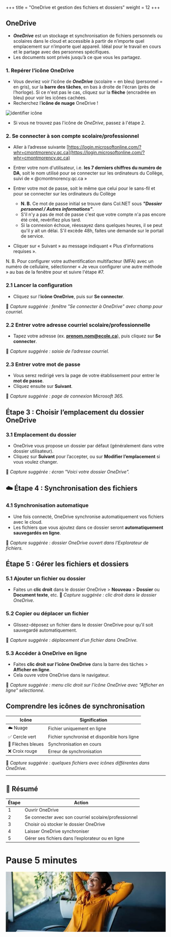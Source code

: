 +++
title = "OneDrive et gestion des fichiers et dossiers"
weight = 12
+++

## OneDrive

- ***OneDrive*** est un stockage et synchronisation de fichiers personnels ou scolaires dans le cloud et accessible à partir de n’importe quel emplacement sur n’importe quel appareil. Idéal pour le travail en cours et le partage avec des personnes spécifiques.
- Les documents sont privés jusqu’à ce que vous les partagez. 


### 1. Repérer l’icône OneDrive

* Vous devriez voir l'icône de ***OneDrive*** (scolaire = en bleu) (personnel = en gris), sur la **barre des tâches**, en bas à droite de l'écran (près de l’horloge). Si ce n'est pas le cas, cliquez sur la **flèche** (encradrée en bleu) pour voir les icônes cachées.
* Recherchez l’**icône de nuage** OneDrive !

![identifier icône](./identifier.png)

* Si vous ne trouvez pas l'icône de *OneDrive*, passez à l'étape 2.

### 2. Se connecter à son compte scolaire/professionnel

 - Aller à l’adresse suivante [https://login.microsoftonline.com/?whr=cmontmorency.qc.ca](https://login.microsoftonline.com/?whr=cmontmorency.qc.ca)
 - Entrer votre nom d'utilisateur, i.e. **les 7 derniers chiffres du numéro de DA**, soit le nom utilisé pour se connecter sur les ordinateurs du Collège, suivi de « @cmontmorency.qc.ca » 
 - Entrer votre mot de passe, soit le même que celui pour le sans-fil et pour se connecter sur les ordinateurs du Collège
	- **N. B.** Ce mot de passe initial se trouve dans Col.NET sous ***"Dossier personnel / Autres informations"***.
	- S'il n'y a pas de mot de passe c'est que votre compte n'a pas encore été créé, revérifiez plus tard.
	- Si la connexion échoue, réessayez dans quelques heures, il se peut qu'il y ait un délai. S'il excède 48h, faites une demande sur le portail de service.

 - Cliquer sur « Suivant » au message indiquant « Plus d'informations requises ». 

N. B. Pour configurer votre authentification multifacteur (MFA) avec un numéro de cellulaire, sélectionner « Je veux configurer une autre méthode » au bas de la fenêtre pour et  suivre l'étape #7. 

### 2.1 Lancer la configuration

* Cliquez sur l’**icône OneDrive**, puis sur **Se connecter**.

📸 *Capture suggérée : fenêtre "Se connecter à OneDrive" avec champ pour courriel.*

### 2.2 Entrer votre adresse courriel scolaire/professionnelle

* Tapez votre adresse (ex. **[prenom.nom@ecole.ca](mailto:prenom.nom@ecole.ca)**), puis cliquez sur **Se connecter**.

📸 *Capture suggérée : saisie de l’adresse courriel.*

### 2.3 Entrer votre mot de passe

* Vous serez redirigé vers la page de votre établissement pour entrer le **mot de passe**.
* Cliquez ensuite sur **Suivant**.

📸 *Capture suggérée : page de connexion Microsoft 365.*


## Étape 3 : Choisir l’emplacement du dossier OneDrive

### 3.1 Emplacement du dossier

* OneDrive vous propose un dossier par défaut (généralement dans votre dossier utilisateur).
* Cliquez sur **Suivant** pour l’accepter, ou sur **Modifier l’emplacement** si vous voulez changer.

📸 *Capture suggérée : écran "Voici votre dossier OneDrive".*


## ☁️ Étape 4 : Synchronisation des fichiers

### 4.1 Synchronisation automatique

* Une fois connecté, OneDrive synchronise automatiquement vos fichiers avec le cloud.
* Les fichiers que vous ajoutez dans ce dossier seront **automatiquement sauvegardés en ligne**.

📸 *Capture suggérée : dossier OneDrive ouvert dans l’Explorateur de fichiers.*


## Étape 5 : Gérer les fichiers et dossiers

### 5.1 Ajouter un fichier ou dossier

* Faites un **clic droit** dans le dossier OneDrive > **Nouveau** > **Dossier** ou **Document texte**, etc.
  📸 *Capture suggérée : clic droit dans le dossier OneDrive.*

### 5.2 Copier ou déplacer un fichier

* Glissez-déposez un fichier dans le dossier OneDrive pour qu’il soit sauvegardé automatiquement.

📸 *Capture suggérée : déplacement d’un fichier dans OneDrive.*

### 5.3 Accéder à OneDrive en ligne

* Faites **clic droit sur l’icône OneDrive** dans la barre des tâches > **Afficher en ligne**.
* Cela ouvre votre OneDrive dans le navigateur.

📸 *Capture suggérée : menu clic droit sur l’icône OneDrive avec "Afficher en ligne" sélectionné.*


## Comprendre les icônes de synchronisation

| Icône             | Signification                                |
| ----------------- | -------------------------------------------- |
| ☁️ Nuage          | Fichier uniquement en ligne                  |
| ✅ Cercle vert     | Fichier synchronisé et disponible hors ligne |
| 🔄 Flèches bleues | Synchronisation en cours                     |
| ❌ Croix rouge     | Erreur de synchronisation                    |

📸 *Capture suggérée : quelques fichiers avec icônes différentes dans OneDrive.*

---

## 🎯 Résumé

| Étape | Action                                                |
| ----- | ----------------------------------------------------- |
| 1     | Ouvrir OneDrive                                       |
| 2     | Se connecter avec son courriel scolaire/professionnel |
| 3     | Choisir où stocker le dossier OneDrive                |
| 4     | Laisser OneDrive synchroniser                         |
| 5     | Gérer ses fichiers dans l’explorateur ou en ligne     |

# **Pause 5 minutes**

![Pause](../../pause.jpg?width=50vw)
